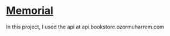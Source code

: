 # [Memorial](https://memorial.ozermuharrem.com)

In this project, I used the api at api.bookstore.ozermuharrem.com
